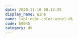 ```yaml
---
date: 2020-11-10 08:13:25
display_name: Wine
name: laplinear-color-wine1-dk
code: b0045
category: dk
---
```

